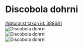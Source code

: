 
Discobola dohrni
================
  
[iNaturalist taxon id: 388681](https://www.inaturalist.org/taxa/388681)  
![Discobola dohrni](https://inaturalist-open-data.s3.amazonaws.com/photos/28821408/medium.jpeg)  
![Discobola dohrni](https://inaturalist-open-data.s3.amazonaws.com/photos/28821412/medium.jpeg)  
![Discobola dohrni](https://inaturalist-open-data.s3.amazonaws.com/photos/28821414/medium.jpeg)